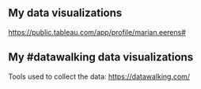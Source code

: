 ## My data visualizations <br>
https://public.tableau.com/app/profile/marian.eerens#

## My #datawalking data visualizations <br>
Tools used to collect the data: https://datawalking.com/
